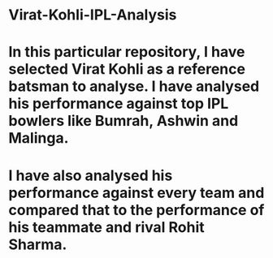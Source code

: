 # Virat-Kohli-IPL-Analysis
# In this particular repository, I have selected Virat Kohli as a reference batsman to analyse. I have analysed his performance against top IPL bowlers like Bumrah, Ashwin and Malinga.
# I have also analysed his performance against every team and compared that to the performance of his teammate and rival Rohit Sharma.
